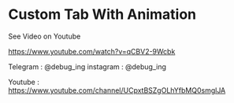 # Custom Tab With Animation

See Video on Youtube

https://www.youtube.com/watch?v=qCBV2-9Wcbk

Telegram : @debug_ing
instagram : @debug_ing

Youtube : 
https://www.youtube.com/channel/UCpxtBSZgOLhYfbMQ0smglJA
